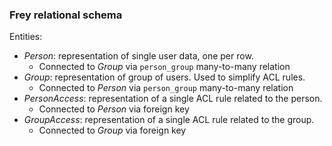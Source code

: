 ### Frey relational schema

Entities:

- *Person*: representation of single user data, one per row.
  - Connected to *Group* via `person_group` many-to-many relation
- *Group*: representation of group of users. Used to simplify ACL rules.
  - Connected to *Person* via `person_group` many-to-many relation
- *PersonAccess*: representation of a single ACL rule related to the person.
  - Connected to *Person* via foreign key
- *GroupAccess*: representation of a single ACL rule related to the group.
  - Connected to *Group* via foreign key

